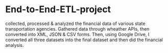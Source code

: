 # End-to-End-ETL-project
collected, processed &amp; analyzed the financial data of various state transportation agencies. Gathered data through wheather APIs, then converted into XML, JSON &amp; CSV forms. Then, using Google Drive, I converted all three datasets into the final dataset and then did the financial analysis. 
